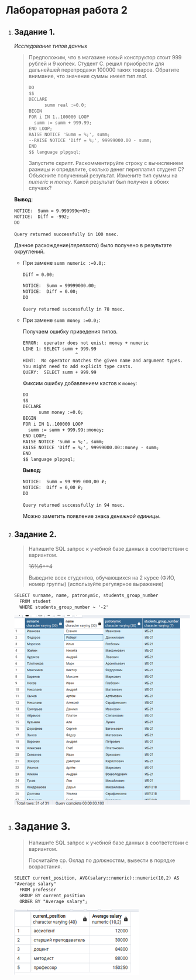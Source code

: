 # Лабораторная работа 2

1.  ## Задание 1.

    *Исследование типов данных*

    > Предположим, что в магазине новый конструктор стоит 999 рублей и 9 копеек.
    > Студент С. решил приобрести для дальнейшей перепродажи 100000 таких товаров.
    > Обратите внимание, что значение суммы имеет тип *real*.
    >
    > ```pgsql
    > DO
    > $$
    > DECLARE
    >       summ real :=0.0;	
    > BEGIN
    > FOR i IN 1..100000 LOOP
    >   summ := summ + 999.99;
    > END LOOP;
    > RAISE NOTICE 'Summ = %;', summ;
    > --RAISE NOTICE 'Diff = %;', 99999000.00 - summ;
    > END
    > $$ language plpgsql;
    > ```
    >
    > Запустите скрипт. Раскомментируйте строку с вычислением разницы и определите,
    > сколько денег переплатил студент С? Объясните полученный результат.
    > Измените тип суммы на *numeric* и *money*. Какой результат был получен в обоих случаях?

    **Вывод**:

    ```
    NOTICE:  Summ = 9.999999e+07;
    NOTICE:  Diff = -992;
    DO

    Query returned successfully in 100 msec.
    ```

    Данное расхождение(*переплата*) было получено в результате округлений.

    *   При замене `summ numeric :=0.0;`:

        `Diff = 0.00;`

        ```
        NOTICE:  Summ = 99999000.00;
        NOTICE:  Diff = 0.00;
        DO

        Query returned successfully in 78 msec.
        ```
    *   При замене `summ money :=0.0;`:

        Получаем ошибку приведения типов.

        ```
        ERROR:  operator does not exist: money + numeric
        LINE 1: SELECT summ + 999.99
                            ^
        HINT:  No operator matches the given name and argument types. You might need to add explicit type casts.
        QUERY:  SELECT summ + 999.99
        ```

        Фиксим ошибку добавлением кастов к `money`:

        ```pgsql
        DO
        $$
        DECLARE
              summ money :=0.0;	
        BEGIN
        FOR i IN 1..100000 LOOP
          summ := summ + 999.99::money;
        END LOOP;
        RAISE NOTICE 'Summ = %;', summ;
        RAISE NOTICE 'Diff = %;', 99999000.00::money - summ;
        END
        $$ language plpgsql;
        ```

        **Вывод**:
        ```
        NOTICE:  Summ = 99 999 000,00 ₽;
        NOTICE:  Diff = 0,00 ₽;
        DO

        Query returned successfully in 94 msec.
        ```

        Можно заметить появление знака *денежной единицы*.

2.  ## Задание 2.

    > Напишите SQL запрос к учебной базе данных в соответствии с вариантом.
    >
    > ~~16%6==4~~
    >
    > Выведите всех студентов, обучающихся на 2 курсе (ФИО, номер группы)
    > (используйте регулярное выражение)

    ```pgsql
    SELECT surname, name, patronymic, students_group_number
      FROM student
      WHERE students_group_number ~ '-2'
    ```

    ![Alt text](image-4.png)

3.  # Задание 3.

    > Напишите SQL запрос к учебной базе данных в соответствии с вариантом.
    >
    > Посчитайте ср. Оклад по должностям, вывести в порядке возрастания.

    ```pgsql
    SELECT сurrent_position, AVG(salary::numeric)::numeric(10,2) AS "Average salary" 
      FROM professor
      GROUP BY сurrent_position
      ORDER BY "Average salary";
    ```

    ![Alt text](image-5.png)
